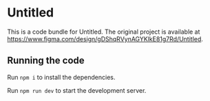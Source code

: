 
  # Untitled

  This is a code bundle for Untitled. The original project is available at https://www.figma.com/design/gDShqRVynAGYKlkE81g7Rd/Untitled.

  ## Running the code

  Run `npm i` to install the dependencies.

  Run `npm run dev` to start the development server.
  